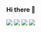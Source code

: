 ### Hi there 👋

<!--
**HK-SHAO/HK-SHAO** is a ✨ _special_ ✨ repository because its `README.md` (this file) appears on your GitHub profile.

Here are some ideas to get you started:

- 🔭 I’m currently working on ...
- 🌱 I’m currently learning ...
- 👯 I’m looking to collaborate on ...
- 🤔 I’m looking for help with ...
- 💬 Ask me about ...
- 📫 How to reach me: ...
- 😄 Pronouns: ...
- ⚡ Fun fact: ...
-->

![](https://cdn.jsdelivr.net/gh/HK-SHAO/github-stats/generated/overview.svg#gh-dark-mode-only)
![](https://cdn.jsdelivr.net/gh/HK-SHAO/github-stats/generated/overview.svg#gh-light-mode-only)
![](https://cdn.jsdelivr.net/gh/HK-SHAO/github-stats/generated/languages.svg#gh-dark-mode-only)
![](https://cdn.jsdelivr.net/gh/HK-SHAO/github-stats/generated/languages.svg#gh-light-mode-only)

